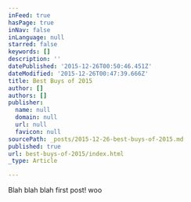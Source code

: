 ```yaml
---
inFeed: true
hasPage: true
inNav: false
inLanguage: null
starred: false
keywords: []
description: ''
datePublished: '2015-12-26T00:50:46.451Z'
dateModified: '2015-12-26T00:47:39.666Z'
title: Best Buys of 2015
author: []
authors: []
publisher:
  name: null
  domain: null
  url: null
  favicon: null
sourcePath: _posts/2015-12-26-best-buys-of-2015.md
published: true
url: best-buys-of-2015/index.html
_type: Article

---
```

Blah blah blah first post! woo